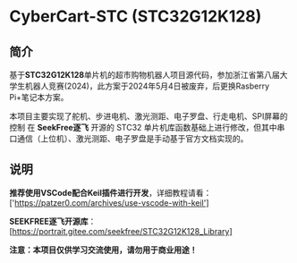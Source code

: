 # CyberCart-STC (STC32G12K128)

## 简介

基于**STC32G12K128**单片机的超市购物机器人项目源代码，参加浙江省第八届大学生机器人竞赛(2024)，此方案于2024年5月4日被废弃，后更换Rasberry Pi+笔记本方案。

本项目主要实现了舵机、步进电机、激光测距、电子罗盘、行走电机、SPI屏幕的控制
在 **SeekFree逐飞** 开源的 STC32 单片机库函数基础上进行修改，但其中串口通信（上位机）、激光测距、电子罗盘是手动基于官方文档实现的。

## 说明

**推荐使用VSCode配合Keil插件进行开发**，详细教程请看：['https://patzer0.com/archives/use-vscode-with-keil']

**SEEKFREE逐飞开源库**：[https://portrait.gitee.com/seekfree/STC32G12K128_Library]

**注意：本项目仅供学习交流使用，请勿用于商业用途！**